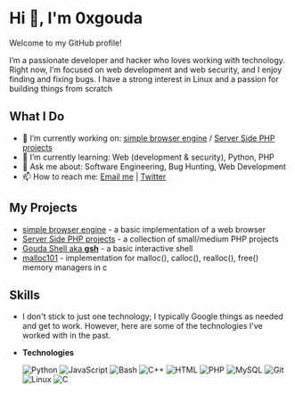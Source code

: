 # Hi 👋, I'm 0xgouda

Welcome to my GitHub profile!

I’m a passionate developer and hacker who loves working with technology. Right now, I’m focused on web development and web security, and I enjoy finding and fixing bugs. I have a strong interest in Linux and a passion for building things from scratch

## What I Do

- 🔭 I’m currently working on: [simple browser engine](https://github.com/0xgouda/SimpleBrowserEngine) / [Server Side PHP projects](https://github.com/0xgouda/PhpProjects)
- 🌱 I’m currently learning: Web (development & security), Python, PHP 
- 💬 Ask me about: Software Engineering, Bug Hunting, Web Development
- 📫 How to reach me: [Email me](mailto:gouda0x@gmail.com) | [Twitter](https://x.com/_Ahmed_gouda__)

## My Projects

- [simple browser engine](https://github.com/0xgouda/SimpleBrowserEngine) - a basic implementation of a web browser
- [Server Side PHP projects](https://github.com/0xgouda/PhpProjects) - a collection of small/medium PHP projects 
- [Gouda Shell aka __gsh__](https://github.com/0xgouda/ShellImplementation) - a basic interactive shell
- [malloc101](https://github.com/0xgouda/malloc101) - implementation for malloc(), calloc(), realloc(), free() memory managers in c
## Skills
- I don't stick to just one technology; I typically Google things as needed and get to work. However, here are some of the technologies I've worked with in the past.

- **Technologies**

  ![Python](https://skillicons.dev/icons?i=python)  ![JavaScript](https://skillicons.dev/icons?i=javascript)  ![Bash](https://skillicons.dev/icons?i=bash)  ![C++](https://skillicons.dev/icons?i=cpp) ![HTML](https://skillicons.dev/icons?i=html)  ![PHP](https://skillicons.dev/icons?i=php)  ![MySQL](https://skillicons.dev/icons?i=mysql) ![Git](https://skillicons.dev/icons?i=git)  ![Linux](https://skillicons.dev/icons?i=linux) ![C](https://skillicons.dev/icons?i=c) 
